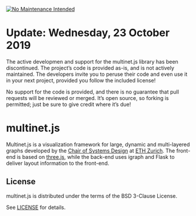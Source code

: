 [![No Maintenance Intended](http://unmaintained.tech/badge.svg)](http://unmaintained.tech/)

# Update: Wednesday, 23 October 2019

The active developmen and support for the multinet.js library has been discontinued.
The project’s code is provided as-is, and is not actively maintained.
The developers invite you to peruse their code and even use it in your next project, provided you follow the included license!

No support for the code is provided, and there is no guarantee that pull requests will be reviewed or merged.
It’s open source, so forking is permitted; just be sure to give credit where it’s due!

# multinet.js

Multinet.js is a visualization framework for large, dynamic and multi-layered graphs developed by the
[Chair of Systems Design](https://www.sg.ethz.ch/) at [ETH Zurich](https://www.ethz.ch/en.html).
The front-end is based on [three.js](http://threejs.org/), while the back-end uses
igraph and Flask to deliver layout information to the front-end.

## License
multinet.js is distributed under the terms of the BSD 3-Clause License.

See [LICENSE](LICENSE) for details.

